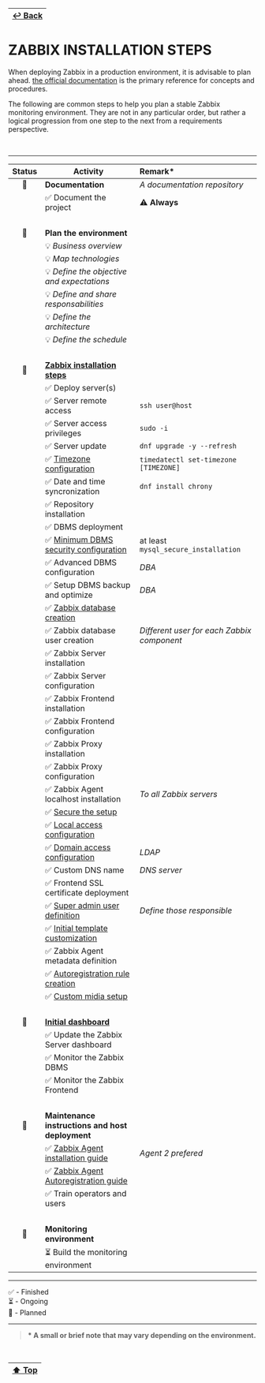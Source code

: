 | [↩️ Back](./) |
| --- |

# ZABBIX INSTALLATION STEPS

When deploying Zabbix in a production environment, it is advisable to plan ahead. [the official documentation](https://www.zabbix.com/documentation/current/en) is the primary reference for concepts and procedures.

The following are common steps to help you plan a stable Zabbix monitoring environment. They are not in any particular order, but rather a logical progression from one step to the next from a requirements perspective.

<BR>

---

| **Status**         | **Activity**                                     | **Remark\*** |
| :---:              | ---                                              | :--- |
| 📅                 | **Documentation**                                | _A documentation repository_ |
|                    | ✅ Document the project                          | ⚠️ **Always** |
| <BR> | | |                                                            
| 📅                 | **Plan the environment**                         | |
|                    | 💡 _Business overview_                           | |
|                    | 💡 _Map technologies_                            | |
|                    | 💡 _Define the objective and expectations_       | |
|                    | 💡 _Define and share responsabilities_           | |
|                    | 💡 _Define the architecture_                     | |
|                    | 💡 _Define the schedule_                         | |
| <BR> | | |
| 📅                 | [**Zabbix installation steps**](https://www.zabbix.com/documentation/current/en/manual/installation/getting_zabbix) | |
|                    | ✅ Deploy server(s)                              | |
|                    | ✅ Server remote access                          | `ssh user@host` |
|                    | ✅ Server access privileges                      | `sudo -i` |
|                    | ✅ Server update                                 | `dnf upgrade -y --refresh` |
|                    | ✅ [Timezone configuration](https://www.freedesktop.org/software/systemd/man/latest/timedatectl.html) | `timedatectl set-timezone [TIMEZONE]` |
|                    | ✅ Date and time syncronization                  | `dnf install chrony` |
|                    | ✅ Repository installation                       | |
|                    | ✅ DBMS deployment                               | |
|                    | ✅ [Minimum DBMS security configuration](https://dev.mysql.com/doc/mysql-secure-deployment-guide/8.0/en/) | at least `mysql_secure_installation` |
|                    | ✅ Advanced DBMS configuration                   | _DBA_ |
|                    | ✅ Setup DBMS backup and optimize                | _DBA_ |
|                    | ✅ [Zabbix database creation](https://www.zabbix.com/documentation/current/en/manual/appendix/install/db_scripts) | |
|                    | ✅ Zabbix database user creation                 | _Different user for each Zabbix component_ |
|                    | ✅ Zabbix Server installation                    | |
|                    | ✅ Zabbix Server configuration                   | |
|                    | ✅ Zabbix Frontend installation                  | |
|                    | ✅ Zabbix Frontend configuration                 | |
|                    | ✅ Zabbix Proxy installation                     | |
|                    | ✅ Zabbix Proxy configuration                    | |
|                    | ✅ Zabbix Agent localhost installation           | _To all Zabbix servers_ |
|                    | ✅ [Secure the setup](https://www.zabbix.com/documentation/current/en/manual/installation/best_practices) | |
|                    | ✅ [Local access configuration](https://www.zabbix.com/documentation/current/en/manual/config/users_and_usergroups) | |
|                    | ✅ [Domain access configuration](https://www.zabbix.com/documentation/current/en/manual/web_interface/frontend_sections/users/authentication) | _LDAP_ |
|                    | ✅ Custom DNS name                               | _DNS server_ |
|                    | ✅ Frontend SSL certificate deployment           | |
|                    | ✅ [Super admin user definition](https://www.zabbix.com/documentation/current/en/manual/config/users_and_usergroups/permissions) | _Define those responsible_ |
|                    | ✅ [Initial template customization](https://www.zabbix.com/documentation/current/en/manual/config/templates) | |
|                    | ✅ Zabbix Agent metadata definition              | |
|                    | ✅ [Autoregistration rule creation](https://www.zabbix.com/documentation/current/en/manual/config/notifications/action) | |
|                    | ✅ [Custom midia setup](https://www.zabbix.com/documentation/current/en/manual/web_interface/frontend_sections/alerts/mediatypes) | |
| <BR> | | |
| 📅 | [**Initial dashboard**](https://www.zabbix.com/documentation/current/en/manual/web_interface/frontend_sections/dashboards) | |
|                    | ✅ Update the Zabbix Server dashboard            | |
|                    | ✅ Monitor the Zabbix DBMS                       | |
|                    | ✅ Monitor the Zabbix Frontend                   | |
| <BR> | | |
| 📅                 | **Maintenance instructions and host deployment** | |
|                    | ✅ [Zabbix Agent installation guide](https://www.zabbix.com/documentation/current/en/manual/concepts/agent) | _Agent 2 prefered_ |
|                    | ✅ [Zabbix Agent Autoregistration guide](https://www.zabbix.com/documentation/current/en/manual/discovery/auto_registration) | |
|                    | ✅ Train operators and users                     | |
| <BR> | | |
| 📅                 | **Monitoring environment**                       | |
|                    | ⏳ Build the monitoring environment              | |

---

✅ - Finished \
⏳ - Ongoing \
📅 - Planned

---

> **\* A small or brief note that may vary depending on the environment.**

<BR>

| [⬆️ Top](#zabbix-installation-steps) |
| --- |